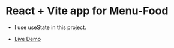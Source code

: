 # React + Vite app for Menu-Food

- I use useState in this project.


- [Live Demo](https://menu-foods.netlify.app/)

